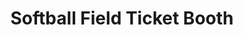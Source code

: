 ---
title: "Softball Field Ticket Booth"
url: /corpus-christi/softball-field-ticket-booth/
shop: ticket
---